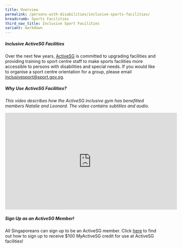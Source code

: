 ```yaml
---
title: Overview
permalink: /persons-with-disabilities/inclusive-sports-facilities/
breadcrumb: Sports Facilities
third_nav_title: Inclusive Sport Facilities
variant: markdown
---
```

##### Inclusive ActiveSG Facilities

Over the next few years, [ActiveSG](https://www.myactivesg.com/About-ActiveSG) is committed to upgrading facilities and providing training to sport centre staff to make sports facilities more accessible to persons with disabilities and special needs. If you would like to organise a sport centre orientation for a group, please email inclusivesport@sport.gov.sg.

##### Why Use ActiveSG Facilities?
*This video describes how the ActiveSG inclusive gym has benefitted members Natalie and Leonard. The video contains subtitles and audio.*
<div class="bp-youtube">
      <iframe width="560" height="315" src="https://www.youtube.com/embed/9Q_7crWQku8" frameborder="0" allow="autoplay; encrypted-media" allowfullscreen=""></iframe>
</div>

##### Sign Up as an ActiveSG Member!
All Singaporeans can sign up to be an ActiveSG member. Click [here](https://www.myactivesg.com/About-ActiveSG/Membership) to find out how to sign up to receive $100 MyActiveSG credit for use at ActiveSG facilities!